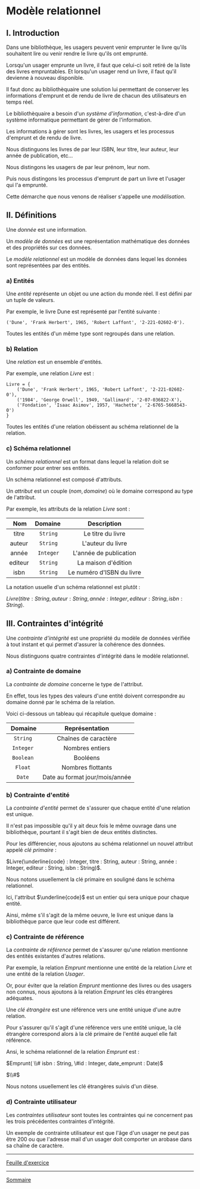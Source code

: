 # Modèle relationnel

## I. Introduction

Dans une bibliothèque, les usagers peuvent venir emprunter le livre qu'ils souhaitent lire ou venir rendre le livre qu'ils ont emprunté.

Lorsqu'un usager emprunte un livre, il faut que celui-ci soit retiré de la liste des livres empruntables. Et lorsqu'un usager rend un livre, il faut qu'il devienne à nouveau disponible.

Il faut donc au bibliothèquaire une solution lui permettant de conserver les informations d'emprunt et de rendu de livre de chacun des utilisateurs en temps réel.

Le bibliothèquaire a besoin d'un *système d'information*, c'est-à-dire d'un système informatique permettant de gérer de l'information.

Les informations à gérer sont les livres, les usagers et les processus d'emprunt et de rendu de livre.

Nous distinguons les livres de par leur ISBN, leur titre, leur auteur, leur année de publication, etc...

Nous distingons les usagers de par leur prénom, leur nom.

Puis nous distingons les processus d'emprunt de part un livre et l'usager qui l'a emprunté.

Cette démarche que nous venons de réaliser s'appelle une *modélisation*.

## II. Définitions

Une *donnée* est une information.

Un *modèle de données* est une représentation mathématique des données et des propriétés sur ces données.

Le *modèle relationnel* est un modèle de données dans lequel les données sont représentées par des entités.

### a) Entités

Une *entité* représente un objet ou une action du monde réel. Il est défini par un tuple de valeurs.

Par exemple, le livre Dune est représenté par l'entité suivante : 

```
('Dune', 'Frank Herbert', 1965, 'Robert Laffont', '2-221-02602-0').
```

Toutes les entités d'un même type sont regroupés dans une relation.

### b) Relation

Une *relation* est un ensemble d'entités.

Par exemple, une relation $Livre$ est :

```
Livre = { 
    ('Dune', 'Frank Herbert', 1965, 'Robert Laffont', '2-221-02602-0'),
    ('1984', 'George Orwell', 1949, 'Gallimard', '2-07-036822-X'),
    ('Fondation', 'Isaac Asimov', 1957, 'Hachette', '2-6765-5668543-0')
}
```

Toutes les entités d'une relation obéissent au schéma relationnel de la relation.

### c) Schéma relationnel

Un *schéma relationnel* est un format dans lequel la relation doit se conformer pour entrer ses entités.

Un schéma relationnel est composé d'attributs.

Un *attribut* est un couple $(nom, domaine)$ où le domaine correspond au type de l'attribut.

Par exemple, les attributs de la relation $Livre$ sont :

| Nom | Domaine | Description |
| :---: | :---: | :---: |
| titre | `String` | Le titre du livre |
| auteur | `String` | L'auteur du livre |
| année | `Integer` | L'année de publication |
| editeur | `String` | La maison d'édition |
| isbn | `String` | Le numéro d'ISBN du livre |

La notation usuelle d'un schéma relationnel est plutôt :

$Livre(titre : String, auteur : String, année : Integer, editeur : String, isbn : String)$.

## III. Contraintes d'intégrité

Une *contrainte d'intégrité* est une propriété du modèle de données vérifiée à tout instant et qui permet d'assurer la cohérence des données.

Nous distinguons quatre contraintes d'intégrité dans le modèle relationnel.

### a) Contrainte de domaine

La *contrainte de domaine* concerne le type de l'attribut.

En effet, tous les types des valeurs d'une entité doivent correspondre au domaine donné par le schéma de la relation.

Voici ci-dessous un tableau qui récapitule quelque domaine :

| Domaine | Représentation |
| :---: | :---: |
| `String` | Chaînes de caractère |
| `Integer` | Nombres entiers |
| `Boolean` | Booléens |
| `Float` | Nombres flottants |
| `Date` | Date au format jour/mois/année |

### b) Contrainte d'entité

La *contrainte d'entité* permet de s'assurer que chaque entité d'une relation est unique.

Il n'est pas impossible qu'il y ait deux fois le même ouvrage dans une bibliothèque, pourtant il s'agit bien de deux entités distinctes.

Pour les différencier, nous ajoutons au schéma relationnel un nouvel attribut appelé *clé primaire* :

$Livre(\underline{code} : Integer, titre : String, auteur : String, année : Integer, editeur : String, isbn : String)$.

Nous notons usuellement la clé primaire en souligné dans le schéma relationnel.

Ici, l'attribut $\underline{code}$ est un entier qui sera unique pour chaque entité.

Ainsi, même s'il s'agit de la même oeuvre, le livre est unique dans la bibliothèque parce que leur code est différent.

### c) Contrainte de référence

La *contrainte de référence* permet de s'assurer qu'une relation mentionne des entités existantes d'autres relations.

Par exemple, la relation $Emprunt$ mentionne une entité de la relation $Livre$ et une entité de la relation $Usager$. 

Or, pour éviter que la relation $Emprunt$ mentionne des livres ou des usagers non connus, nous ajoutons à la relation $Emprunt$ les clés étrangères adéquates.

Une *clé étrangère* est une référence vers une entité unique d'une autre relation.

Pour s'assurer qu'il s'agit d'une référence vers une entité unique, la clé étrangère correspond alors à la clé primaire de l'entité auquel elle fait référence.

Ansi, le schéma relationnel de la relation $Emprunt$ est :

$Emprunt( \\# isbn : String, \#id : Integer, date_emprunt : Date)$

$\\#$

Nous notons usuellement les clé étrangères suivis d'un dièse.

### d) Contrainte utilisateur

Les *contraintes utilisateur* sont toutes les contraintes qui ne concernent pas les trois précédentes contraintes d'intégrité.

Un exemple de contrainte utilisateur est que l'âge d'un usager ne peut pas être $200$ ou que l'adresse mail d'un usager doit comporter un arobase dans sa chaîne de caractère.

______________

[Feuille d'exercice](./Exercices/Exercices_modèle_relationnel.md)

______________

[Sommaire](./../README.md)
